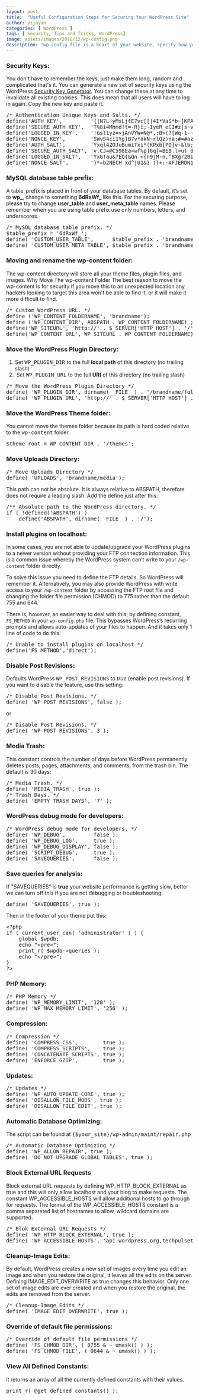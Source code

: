 ```yaml
---
layout: post
title:  "Useful Configuration Steps for Securing Your WordPress Site"
author: vijayan
categories: [ WordPress ]
tags: [ Security, Tips and Tricks, WordPress]
image: assets/images/2016/12/wp-config.png
description: "wp-config file is a heart of your website, specify how your WordPress site should operate. And make wp-config file becomes inaccessible."
---
```

<h3><span id="Security_Keys" class="mw-headline">Security Keys:</span></h3>
You don't have to remember the keys, just make them long, random and complicated that's it. You can generate a new set of security keys using the WordPress <a href="https://api.wordpress.org/secret-key/1.1/salt/">Security Key Generator</a>. You can change these at any time to invalidate all existing cookies. This does mean that all users will have to log in again. Copy the new key and paste it.
<pre class="lang:default decode:true" title="Authentication Unique Keys and Salts">/* Authentication Unique Keys and Salts. */
define('AUTH_KEY',         '{|N7L~yMsLjtE7vc[[|4I*VaS*b~]KPAx{aW|kfSSPr.H;h&lt;oo]%98GR024DnH6y');
define('SECURE_AUTH_KEY',  'T%8i4Mhmd!t=-R}i;-IyeR_eCI#z|s~v$;%Ebg Mz&gt;(n(@LYKG-syN;Z%G`lE/ H');
define('LOGGED_IN_KEY',    '!Gsl1yz=&gt;jAnVYW=N@*,:B&gt;(?[Wq-1-~]vV|GO?h5Lk6HYF,m|&lt;k2+((A,qNe 5&amp;');
define('NONCE_KEY',        'SWvS4ci1Yg}B7v*akN~rlQz)na;#=#az-.meU*N$`$+&lt;ft|y7aQv+_b]?31.@^4{');
define('AUTH_SALT',        'Yxql4ZOJuBumiTxi*(KPxb[PD]v-&amp;lb;7$e[9L&lt;t`kvqwD;{xd#,v0WZr|wNR}YZ');
define('SECURE_AUTH_SALT', 'v.CJ=@C598Ea&lt;wf%p]6q]=BEB.l&gt;u) drC-#56&gt;^K2NvY.s+TD7CdzO#G^ :L3gF');
define('LOGGED_IN_SALT',   'YxG!au&amp;?EQ{&amp;Qn &lt;{n9jM-n,^BXgr2BiSqY+n~7kHwyYq-eJ|eL(RYq@H9lmj%)}');
define('NONCE_SALT',       '}*=b2NECH xd^|U1&amp;}_(}+:-#FJERDN1oFv2yY%iqPl18a&amp;k;}&lt;M)FO|U;v|=5_n');</pre>
<h3><span id="table_prefix" class="mw-headline">MySQL database table prefix:</span></h3>
A table_prefix is placed in front of your database tables. By default, it’s set to <strong>wp_</strong>, change to something <strong>6dRxWf_</strong> like this. For the securing purpose, please try to change <strong>user_table</strong> and <strong>user_meta_table</strong> names. Please remember when you are using table prefix use only numbers, letters, and underscores.
<pre class="lang:default decode:true" title="MySQL database table prefix">/* MySQL database table prefix. */
$table_prefix = '6dRxWf_';
define( 'CUSTOM_USER_TABLE',      $table_prefix . 'brandname_user' );
define( 'CUSTOM_USER_META_TABLE', $table_prefix . 'brandname_usermeta' );</pre>
<h3><span id="Moving_wp-content_folder" class="mw-headline">Moving and rename the wp-content folder:</span></h3>
The wp-content directory will store all your theme files, plugin files, and images. Why Move The wp-content Folder The best reason to move the wp-content is for security if you move this to an unexpected location any hackers looking to target this area won't be able to find it, or it will make it more difficult to find.
<pre class="lang:default decode:true" title="Custom WordPress URL">/* Custom WordPress URL. */
define ('WP_CONTENT_FOLDERNAME', 'brandname');
define ('WP_CONTENT_DIR', ABSPATH . WP_CONTENT_FOLDERNAME) ;
define('WP_SITEURL', 'http://' . $_SERVER['HTTP_HOST'] . '/');
define('WP_CONTENT_URL', WP_SITEURL . WP_CONTENT_FOLDERNAME);</pre>
<h3>Move the WordPress Plugin Directory:</h3>
<ol>
 	<li>Set <tt>WP_PLUGIN_DIR</tt> to the full <b>local path</b> of this directory (no trailing slash)</li>
 	<li> Set <tt>WP_PLUGIN_URL</tt> to the full <b>URI</b> of this directory (no trailing slash)</li>
</ol>
<pre class="lang:default decode:true" title="Move the WordPress Plugin Directory">/* Move the WordPress Plugin Directory */
define( 'WP_PLUGIN_DIR', dirname(__FILE__) . '/brandname/foldername/plugins' );
define( 'WP_PLUGIN_URL', 'http://' . $_SERVER['HTTP_HOST'] . '/brandname/foldername/plugins' );</pre>
<h3><span id="Moving_themes_folder" class="mw-headline">Move the WordPress Theme folder:</span></h3>
You cannot move the themes folder because its path is hard coded relative to the <tt>wp-content</tt> folder.
<pre class="lang:default decode:true" title="Move the WordPress Theme folder">$theme_root = WP_CONTENT_DIR . '/themes';</pre>
<h3>Move Uploads Directory:</h3>
<pre class="lang:default decode:true" title="Move Uploads Directory">/* Move Uploads Directory */
define( 'UPLOADS', 'brandname/media');</pre>
This path can not be absolute. It is always relative to ABSPATH, therefore does not require a leading slash. Add the define just after this:
<pre class="lang:default decode:true " title="Absolute path to the WordPress directory">/** Absolute path to the WordPress directory. */
if ( !defined('ABSPATH') )
	define('ABSPATH', dirname(__FILE__) . '/');</pre>
<h3 class="entry-title">Install plugins on localhost:</h3>
In some cases, you are not able to update/upgrade your WordPress plugins to a newer version without providing your FTP connection information. This is a common issue whereby the WordPress system can’t write to your <code>/wp-content</code> folder directly.

To solve this issue you need to define the FTP details. So WordPress will remember it. Alternatively, you may also provide WordPress with write access to your <code>/wp-content</code> folder by accessing the FTP root file and changing the folder file permission (CHMOD) to 775 rather than the default 755 and 644.

There is, however, an easier way to deal with this; by defining constant, <code>FS_METHOD</code> in your <code>wp-config.php</code> file. This bypasses WordPress’s recurring prompts and allows auto-updates of your files to happen. And it takes only 1 line of code to do this.
<pre class="lang:default decode:true" title="Unable to install plugins on localhost">/* Unable to install plugins on localhost */
define('FS_METHOD','direct');</pre>
<h3>Disable Post Revisions:</h3>
Defaults WordPress <tt>WP_POST_REVISIONS</tt> to <i>true</i> (enable post revisions). If you want to disable the feature, use this setting:
<pre class="lang:default decode:true" title="Disable Post Revisions">/* Disable Post Revisions. */
define( 'WP_POST_REVISIONS', false );</pre>
or
<pre class="lang:default decode:true" title="Disable Post Revisions">/* Disable Post Revisions. */
define( 'WP_POST_REVISIONS', 3 );</pre>
<h3>Media Trash:</h3>
This constant controls the number of days before WordPress permanently deletes posts, pages, attachments, and comments, from the trash bin. The default is 30 days:
<pre class="lang:default decode:true" title="Media Trash">/* Media Trash. */
define( 'MEDIA_TRASH', true );
/* Trash Days. */
define( 'EMPTY_TRASH_DAYS', '7' );</pre>
<h3>WordPress debug mode for developers:</h3>
<pre class="lang:default decode:true" title="WordPress debug mode for developers">/* WordPress debug mode for developers. */
define( 'WP_DEBUG',         false );
define( 'WP_DEBUG_LOG',     true );
define( 'WP_DEBUG_DISPLAY', false );
define( 'SCRIPT_DEBUG',     true );
define( 'SAVEQUERIES',      false );
</pre>
<h3><span id="Save_queries_for_analysis" class="mw-headline">Save queries for analysis:</span></h3>
If "SAVEQUERIES" is <strong>true</strong> your website performance is getting slow, better we can turn off this if you are not debugging or troubleshooting.
<pre class="lang:default decode:true" title="Save queries for analysis">define( 'SAVEQUERIES', true );</pre>
Then in the footer of your theme put this:
<pre class="lang:default decode:true">&lt;?php
if ( current_user_can( 'administrator' ) ) {
    global $wpdb;
    echo "&lt;pre&gt;";
    print_r( $wpdb-&gt;queries );
    echo "&lt;/pre&gt;";
}
?&gt;</pre>
<h3>PHP Memory:</h3>
<pre class="lang:default decode:true" title="PHP Memory">/* PHP Memory */
define( 'WP_MEMORY_LIMIT', '128' );
define( 'WP_MAX_MEMORY_LIMIT', '256' );</pre>
<h3>Compression:</h3>
<pre class="lang:default decode:true" title="Compression">/* Compression */
define( 'COMPRESS_CSS',        true );
define( 'COMPRESS_SCRIPTS',    true );
define( 'CONCATENATE_SCRIPTS', true );
define( 'ENFORCE_GZIP',        true );</pre>
<h3>Updates:</h3>
<pre class="lang:default decode:true" title="Updates">/* Updates */
define( 'WP_AUTO_UPDATE_CORE', true );
define( 'DISALLOW_FILE_MODS', true );
define( 'DISALLOW_FILE_EDIT', true );</pre>
<h3><span id="Automatic_Database_Optimizing" class="mw-headline">Automatic Database Optimizing:</span></h3>
The script can be found at <tt>{$your_site}/wp-admin/maint/repair.php</tt>
<pre class="lang:default decode:true" title="Automatic Database Optimizing">/* Automatic Database Optimizing */
define( 'WP_ALLOW_REPAIR', true );
define( 'DO_NOT_UPGRADE_GLOBAL_TABLES', true );</pre>
<h3><span id="Block_External_URL_Requests" class="mw-headline">Block External URL Requests</span></h3>
Block external URL requests by defining WP_HTTP_BLOCK_EXTERNAL as true and this will only allow localhost and your blog to make requests. The constant WP_ACCESSIBLE_HOSTS will allow additional hosts to go through for requests. The format of the WP_ACCESSIBLE_HOSTS constant is a comma separated list of hostnames to allow, wildcard domains are supported.
<pre class="lang:default decode:true" title="Blok External URL Requests">/* Blok External URL Requests */
define( 'WP_HTTP_BLOCK_EXTERNAL', true );
define( 'WP_ACCESSIBLE_HOSTS', 'api.wordpress.org,techpulsetoday.com' );</pre>
<h3><span id="Cleanup_Image_Edits" class="mw-headline">Cleanup-Image Edits:</span></h3>
By default, WordPress creates a new set of images every time you edit an image and when you restore the original, it leaves all the edits on the server. Defining IMAGE_EDIT_OVERWRITE as true changes this behavior. Only one set of image edits are ever created and when you restore the original, the edits are removed from the server.
<pre class="lang:default decode:true" title="Cleanup-Image Edits">/* Cleanup-Image Edits */
define( 'IMAGE_EDIT_OVERWRITE', true );</pre>
<h3><span id="Override_of_default_file_permissions" class="mw-headline">Override of default file permissions:</span></h3>
<pre class="lang:default decode:true" title="Override of default file permissions">/* Override of default file permissions */
define( 'FS_CHMOD_DIR', ( 0755 &amp; ~ umask() ) );
define( 'FS_CHMOD_FILE', ( 0644 &amp; ~ umask() ) );</pre>
<h3><span id="View_All_Defined_Constants" class="mw-headline">View All Defined Constants:</span></h3>
it returns an array of all the currently defined constants with their values.
<pre class="lang:default decode:true " title="View All Defined Constants">print_r( @get_defined_constants() );</pre>